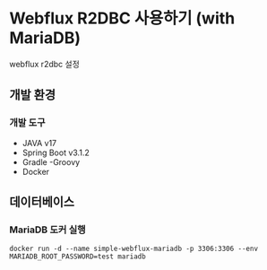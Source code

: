 # Webflux R2DBC 사용하기 (with MariaDB)

webflux r2dbc 설정

## 개발 환경

### 개발 도구

* JAVA v17
* Spring Boot v3.1.2
* Gradle -Groovy
* Docker

## 데이터베이스

### MariaDB 도커 실행

```shell
docker run -d --name simple-webflux-mariadb -p 3306:3306 --env MARIADB_ROOT_PASSWORD=test mariadb
```